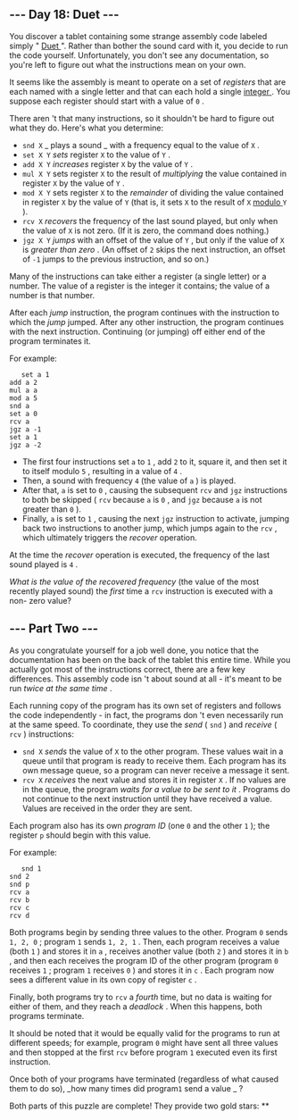 ##  \--- Day 18: Duet ---

You discover a tablet containing some strange assembly code labeled simply " [
Duet ](https://en.wikipedia.org/wiki/Duet) ". Rather than bother the sound
card with it, you decide to run the code yourself. Unfortunately, you don't
see any documentation, so you're left to figure out what the instructions mean
on your own.

It seems like the assembly is meant to operate on a set of _registers_ that
are each named with a single letter and that can each hold a single [ integer
](https://en.wikipedia.org/wiki/Integer) . You suppose each register should
start with a value of ` 0 ` .

There aren 't that many instructions, so it shouldn't be hard to figure out
what they do. Here's what you determine:

  * ` snd X ` _ plays a sound  _ with a frequency equal to the value of ` X ` . 
  * ` set X Y ` _sets_ register ` X ` to the value of ` Y ` . 
  * ` add X Y ` _increases_ register ` X ` by the value of ` Y ` . 
  * ` mul X Y ` sets register ` X ` to the result of _multiplying_ the value contained in register ` X ` by the value of ` Y ` . 
  * ` mod X Y ` sets register ` X ` to the _remainder_ of dividing the value contained in register ` X ` by the value of ` Y ` (that is, it sets ` X ` to the result of ` X ` [ modulo ](https://en.wikipedia.org/wiki/Modulo_operation) ` Y ` ). 
  * ` rcv X ` _recovers_ the frequency of the last sound played, but only when the value of ` X ` is not zero. (If it is zero, the command does nothing.) 
  * ` jgz X Y ` _jumps_ with an offset of the value of ` Y ` , but only if the value of ` X ` is _greater than zero_ . (An offset of ` 2 ` skips the next instruction, an offset of ` -1 ` jumps to the previous instruction, and so on.) 

Many of the instructions can take either a register (a single letter) or a
number. The value of a register is the integer it contains; the value of a
number is that number.

After each _jump_ instruction, the program continues with the instruction to
which the _jump_ jumped. After any other instruction, the program continues
with the next instruction. Continuing (or jumping) off either end of the
program terminates it.

For example:

    
    
      
       set a 1
    add a 2
    mul a a
    mod a 5
    snd a
    set a 0
    rcv a
    jgz a -1
    set a 1
    jgz a -2
      
     

  * The first four instructions set ` a ` to ` 1 ` , add ` 2 ` to it, square it, and then set it to itself modulo ` 5 ` , resulting in a value of ` 4 ` . 
  * Then, a sound with frequency ` 4 ` (the value of ` a ` ) is played. 
  * After that, ` a ` is set to ` 0 ` , causing the subsequent ` rcv ` and ` jgz ` instructions to both be skipped ( ` rcv ` because ` a ` is ` 0 ` , and ` jgz ` because ` a ` is not greater than ` 0 ` ). 
  * Finally, ` a ` is set to ` 1 ` , causing the next ` jgz ` instruction to activate, jumping back two instructions to another jump, which jumps again to the ` rcv ` , which ultimately triggers the _recover_ operation. 

At the time the _recover_ operation is executed, the frequency of the last
sound played is ` 4 ` .

_What is the value of the recovered frequency_ (the value of the most recently
played sound) the _first_ time a ` rcv ` instruction is executed with a non-
zero value?

##  \--- Part Two ---

As you congratulate yourself for a job well done, you notice that the
documentation has been on the back of the tablet this entire time. While you
actually got most of the instructions correct, there are a few key
differences. This assembly code isn 't about sound at all - it's meant to be
run _twice at the same time_ .

Each running copy of the program has its own set of registers and follows the
code independently - in fact, the programs don 't even necessarily run at the
same speed. To coordinate, they use the _send_ ( ` snd ` ) and _receive_ ( `
rcv ` ) instructions:

  * ` snd X ` _sends_ the value of ` X ` to the other program. These values wait in a queue until that program is ready to receive them. Each program has its own message queue, so a program can never receive a message it sent. 
  * ` rcv X ` _receives_ the next value and stores it in register ` X ` . If no values are in the queue, the program _waits for a value to be sent to it_ . Programs do not continue to the next instruction until they have received a value. Values are received in the order they are sent. 

Each program also has its own _program ID_ (one ` 0 ` and the other ` 1 ` );
the register ` p ` should begin with this value.

For example:

    
    
      
       snd 1
    snd 2
    snd p
    rcv a
    rcv b
    rcv c
    rcv d
      
     

Both programs begin by sending three values to the other. Program ` 0 ` sends
` 1, 2, 0 ` ; program ` 1 ` sends ` 1, 2, 1 ` . Then, each program receives a
value (both ` 1 ` ) and stores it in ` a ` , receives another value (both ` 2
` ) and stores it in ` b ` , and then each receives the program ID of the
other program (program ` 0 ` receives ` 1 ` ; program ` 1 ` receives ` 0 ` )
and stores it in ` c ` . Each program now sees a different value in its own
copy of register ` c ` .

Finally, both programs try to ` rcv ` a _fourth_ time, but no data is waiting
for either of them, and they reach a _deadlock_ . When this happens, both
programs terminate.

It should be noted that it would be equally valid for the programs to run at
different speeds; for example, program ` 0 ` might have sent all three values
and then stopped at the first ` rcv ` before program ` 1 ` executed even its
first instruction.

Once both of your programs have terminated (regardless of what caused them to
do so), _how many times did program` 1 ` send a value _ ?

Both parts of this puzzle are complete! They provide two gold stars: **

